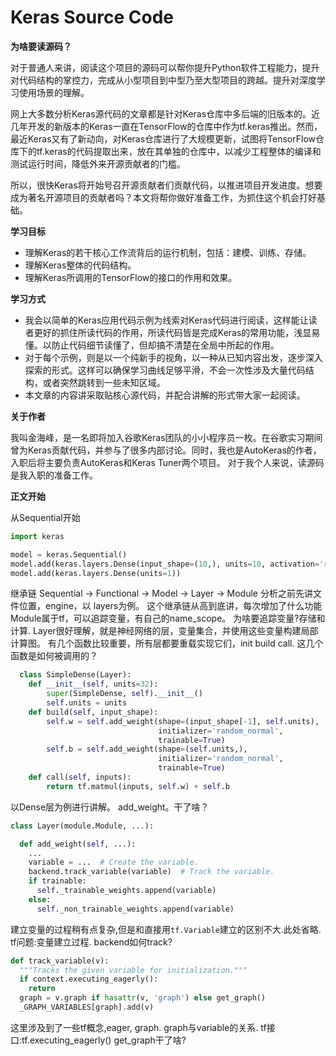 # Keras Source Code
**为啥要读源码？**

对于普通人来讲，阅读这个项目的源码可以帮你提升Python软件工程能力，提升对代码结构的掌控力，完成从小型项目到中型乃至大型项目的跨越。提升对深度学习使用场景的理解。

网上大多数分析Keras源代码的文章都是针对Keras仓库中多后端的旧版本的。近几年开发的新版本的Keras一直在TensorFlow的仓库中作为tf.keras推出。然而，最近Keras又有了新动向，对Keras仓库进行了大规模更新，试图将TensorFlow仓库下的tf.keras的代码提取出来，放在其单独的仓库中，以减少工程整体的编译和测试运行时间，降低外来开源贡献者的门槛。

所以，很快Keras将开始号召开源贡献者们贡献代码，以推进项目开发进度。想要成为著名开源项目的贡献者吗？本文将帮你做好准备工作，为抓住这个机会打好基础。

**学习目标**

* 理解Keras的若干核心工作流背后的运行机制，包括：建模、训练、存储。
* 理解Keras整体的代码结构。
* 理解Keras所调用的TensorFlow的接口的作用和效果。

**学习方式**

* 我会以简单的Keras应用代码示例为线索对Keras代码进行阅读，这样能让读者更好的抓住所读代码的作用，所读代码皆是完成Keras的常用功能，浅显易懂。以防止代码细节读懂了，但却搞不清楚在全局中所起的作用。
* 对于每个示例，则是以一个纯新手的视角，以一种从已知内容出发，逐步深入探索的形式。这样可以确保学习曲线足够平滑，不会一次性涉及大量代码结构，或者突然跳转到一些未知区域。
* 本文章的内容讲采取贴核心源代码，并配合讲解的形式带大家一起阅读。

**关于作者**

我叫金海峰，是一名即将加入谷歌Keras团队的小小程序员一枚。在谷歌实习期间曾为Keras贡献代码，并参与了很多内部讨论。同时，我也是AutoKeras的作者，入职后将主要负责AutoKeras和Keras Tuner两个项目。
对于我个人来说，读源码是我入职的准备工作。

**正文开始**

从Sequential开始
```py
import keras

model = keras.Sequential()
model.add(keras.layers.Dense(input_shape=(10,), units=10, activation='relu'))
model.add(keras.layers.Dense(units=1))
```

继承链
Sequential -> Functional -> Model -> Layer -> Module
分析之前先讲文件位置，engine，以 layers为例。
这个继承链从高到底讲，每次增加了什么功能
Module属于tf，可以追踪变量，有自己的name_scope。
为啥要追踪变量?存储和计算.
Layer很好理解，就是神经网络的层，变量集合，并使用这些变量构建局部计算图。
有几个函数比较重要，所有层都要重载实现它们，init build call.
这几个函数是如何被调用的？

```py
  class SimpleDense(Layer):
    def __init__(self, units=32):
        super(SimpleDense, self).__init__()
        self.units = units
    def build(self, input_shape):
        self.w = self.add_weight(shape=(input_shape[-1], self.units),
                                 initializer='random_normal',
                                 trainable=True)
        self.b = self.add_weight(shape=(self.units,),
                                 initializer='random_normal',
                                 trainable=True)
    def call(self, inputs):
        return tf.matmul(inputs, self.w) + self.b
```

以Dense层为例进行讲解。
 add_weight。干了啥？

```py
class Layer(module.Module, ...):

  def add_weight(self, ...):
    ...
    variable = ...  # Create the variable.
    backend.track_variable(variable)  # Track the variable.
    if trainable:
      self._trainable_weights.append(variable)
    else:
      self._non_trainable_weights.append(variable)
```
建立变量的过程稍有点复杂,但是和直接用`tf.Variable`建立的区别不大.此处省略.
tf问题:变量建立过程.
backend如何track?

```py
def track_variable(v):
  """Tracks the given variable for initialization."""
  if context.executing_eagerly():
    return
  graph = v.graph if hasattr(v, 'graph') else get_graph()
  _GRAPH_VARIABLES[graph].add(v)
```
这里涉及到了一些tf概念,eager, graph.
graph与variable的关系.
tf接口:tf.executing_eagerly()
get_graph干了啥?
